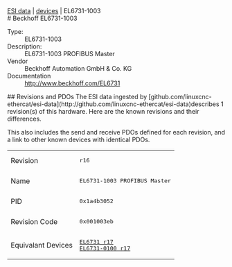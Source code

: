 <div class="nav"><a href="/esi-data">ESI data</a> | <a href="/esi-data/devices">devices</a> | EL6731-1003</div>
#  Beckhoff EL6731-1003

<dl>
  <dt>Type:</dt><dd>EL6731-1003</dd>
  <dt>Description:</dt><dd>EL6731-1003 PROFIBUS Master</dd>
  <dt>Vendor</dt><dd>Beckhoff Automation GmbH & Co. KG</dd>
  <dt>Documentation</dt><dd><a href="http://www.beckhoff.com/EL6731">http://www.beckhoff.com/EL6731</a></dd>
</dl>
## Revisions and PDOs
The ESI data ingested by [github.com/linuxcnc-ethercat/esi-data](http://github.com/linuxcnc-ethercat/esi-data)describes 1 revision(s) of this hardware.  Here are the known revisions and their differences.

This also includes the send and receive PDOs defined for each revision, and a link to other known devices with identical PDOs.

<table>
<tr >
<td class="first">Revision</td>
<td ><pre>r16</pre></td>
</tr>
<tr >
<td class="first">Name</td>
<td ><pre>EL6731-1003 PROFIBUS Master</pre></td>
</tr>
<tr >
<td class="first">PID</td>
<td ><pre>0x1a4b3052</pre></td>
</tr>
<tr >
<td class="first">Revision Code</td>
<td ><pre>0x001003eb</pre></td>
</tr>
<tr >
<td class="first">Equivalant Devices</td>
<td ><pre><a href="EL6731">EL6731 r17</a><br/><a href="EL6731-0100">EL6731-0100 r17</a></pre></td>
</tr>
</table>
